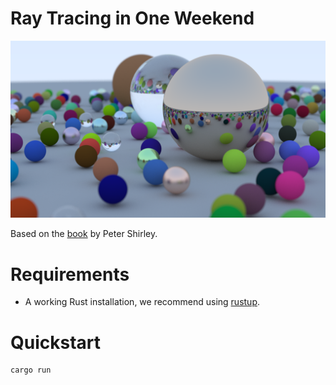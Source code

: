 # Ray Tracing in One Weekend

![Raytracing](thumbnail.png)

Based on the [book](https://raytracing.github.io/books/RayTracingInOneWeekend.html) by Peter Shirley.

# Requirements
- A working Rust installation, we recommend using [rustup](https://rustup.rs/).

# Quickstart
```console
cargo run
```
